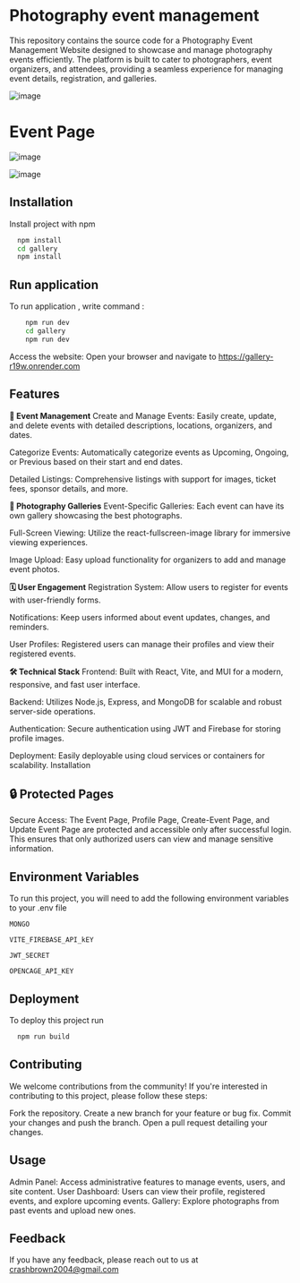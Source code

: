 # Photography event management 
This repository contains the source code for a Photography Event Management Website designed to showcase and manage photography events efficiently. The platform is built to cater to photographers, event organizers, and attendees, providing a seamless experience for managing event details, registration, and galleries.

![image](https://github.com/user-attachments/assets/60df99a8-ff5d-4e18-8cb1-50265d7b0eb7)


# Event Page
![image](https://github.com/user-attachments/assets/24c9911b-19ad-46a1-aba8-731a41b9eb2b)

![image](https://github.com/user-attachments/assets/62bcccb1-cbb4-4d05-b74f-e0e4323f5036)


## Installation

Install project with npm

```bash
  npm install 
  cd gallery
  npm install
```
    
## Run application

To run application , write command : 

```bash
    npm run dev
    cd gallery
    npm run dev
```

Access the website:
Open your browser and navigate to https://gallery-r19w.onrender.com 


## Features

**🎉 Event Management**
Create and Manage Events: Easily create, update, and delete events with detailed descriptions, locations, organizers, and dates.

Categorize Events: Automatically categorize events as Upcoming, Ongoing, or Previous based on their start and end dates.

Detailed Listings: Comprehensive listings with support for images, ticket fees, sponsor details, and more.

**📸 Photography Galleries**
Event-Specific Galleries: Each event can have its own gallery showcasing the best photographs.

Full-Screen Viewing: Utilize the react-fullscreen-image library for immersive viewing experiences.

Image Upload: Easy upload functionality for organizers to add and manage event photos.

**🗓️ User Engagement**
Registration System: Allow users to register for events with user-friendly forms.

Notifications: Keep users informed about event updates, changes, and reminders.

User Profiles: Registered users can manage their profiles and view their registered events.

**🛠️ Technical Stack**
Frontend: Built with React, Vite, and MUI for a modern, responsive, and fast user interface.

Backend: Utilizes Node.js, Express, and MongoDB for scalable and robust server-side operations.

Authentication: Secure authentication using JWT and Firebase for storing profile images.

Deployment: Easily deployable using cloud services or containers for scalability.
Installation


## 🔒 Protected Pages

Secure Access: The Event Page, Profile Page, Create-Event Page, and Update Event Page are protected and accessible only after successful login. This ensures that only authorized users can view and manage sensitive information.

## Environment Variables

To run this project, you will need to add the following environment variables to your .env file

`MONGO`

`VITE_FIREBASE_API_kEY`

`JWT_SECRET`

`OPENCAGE_API_KEY`

## Deployment

To deploy this project run

```bash
  npm run build
```

## Contributing
We welcome contributions from the community! If you're interested in contributing to this project, please follow these steps:

Fork the repository.
Create a new branch for your feature or bug fix.
Commit your changes and push the branch.
Open a pull request detailing your changes.

## Usage
Admin Panel: Access administrative features to manage events, users, and site content.
User Dashboard: Users can view their profile, registered events, and explore upcoming events.
Gallery: Explore photographs from past events and upload new ones.


## Feedback

If you have any feedback, please reach out to us at crashbrown2004@gmail.com

